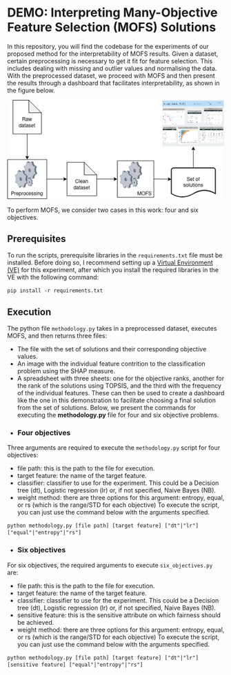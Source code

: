 # DEMO: Interpreting Many-Objective Feature Selection (MOFS) Solutions
In this repository, you will find the codebase for the experiments of our proposed method for the interpretability of MOFS results.
Given a dataset, certain preprocessing is necessary to get it fit for feature selection. This includes dealing with missing and outlier values and normalising the data.
With the preprocessed dataset, we proceed with MOFS and then present the results through a dashboard that facilitates interpretability, as shown in the figure below.

![MOFS system overview](systemoverview.png)

To perform MOFS, we consider two cases in this work: four and six objectives.
## Prerequisites
To run the scripts, prerequisite libraries in the ```requirements.txt``` file must be installed. Before doing so, I recommend setting up a [Virtual Environment (VE)](https://docs.python.org/3/library/venv.html) for this experiment, after which you install the required libraries in the VE with the following command:
```
pip install -r requirements.txt
```
## Execution
The python file ```methodology.py``` takes in a preprocessed dataset, executes MOFS, and then returns three files:
* The file with the set of solutions and their corresponding objective values.
* An image with the individual feature contrition to the classification problem using the SHAP measure.
* A spreadsheet with three sheets: one for the objective ranks, another for the rank of the solutions using TOPSIS, and the third with the frequency of the individual features.
These can then be used to create a dashboard like the one in this demonstration to facilitate choosing a final solution from the set of solutions.
Below, we present the commands for executing the **methodology.py** file for four and six objective problems.
* ### Four objectives
Three arguments are required to execute the ```methodology.py``` script for four objectives:
- file path: this is the path to the file for execution.
- target feature: the name of the target feature.
- classifier: classifier to use for the experiment. This could be a Decision tree (dt), Logistic regression (lr) or, if not specified, Naive Bayes (NB).
- weight method: there are three options for this argument: entropy, equal, or rs (which is the range/STD for each objective)
To execute the script, you can just use the command below with the arguments specified.
```
python methodology.py [file path] [target feature] ["dt"|"lr"] ["equal"|"entropy"|"rs"]
```
* ### Six objectives
For six objectives, the required arguments to execute ```six_objectives.py``` are:
- file path: this is the path to the file for execution.
- target feature: the name of the target feature.
- classifier: classifier to use for the experiment. This could be a Decision tree (dt), Logistic regression (lr) or, if not specified, Naive Bayes (NB).
-  sensitive feature: this is the sensitive attribute on which fairness should be achieved.
- weight method: there are three options for this argument: entropy, equal, or rs (which is the range/STD for each objective)
To execute the script, you can just use the command below with the arguments specified.
```
python methodology.py [file path] [target feature] ["dt"|"lr"] [sensitive feature] ["equal"|"entropy"|"rs"]
```


